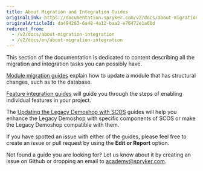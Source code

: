 ```yaml
---
title: About Migration and Integration Guides
originalLink: https://documentation.spryker.com/v2/docs/about-migration-integration
originalArticleId: da494283-6a48-4a12-baa2-e76472e1a60d
redirect_from:
  - /v2/docs/about-migration-integration
  - /v2/docs/en/about-migration-integration
---
```


This section of the documentation is dedicated to content describing all the migration and integration tasks you can possibly have.

[Module migration guides](/docs/scos/dev/migration-and-integration/201903.0/module-migration-guides/about-migration-guides.html) explain how to update a module that has structural changes, such as to the database.

[Feature integration guides](/docs/scos/dev/feature-integration-guides/{{page.version}}/about-integration.html) will guide you through the steps of enabling individual features in your project.

The [Updating the Legacy Demoshop with SCOS](/docs/scos/dev/migration-and-integration/201903.0/updating-the-legacy-demoshop-with-scos/updating-the-legacy-demoshop-with-scos.html) guides will help you enhance the Legacy Demoshop with specific components of SCOS or make the Legacy Demoshop compatible with them.

If you have spotted an issue with either of the guides, please feel free to create an issue or pull request by using the **Edit or Report** option.

Not found a guide you are looking for? Let us know about it by creating an issue on Github or dropping an email to academy@spryker.com.

